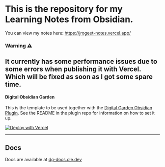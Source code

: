 # This is the repository for my Learning Notes from Obsidian.
You can view my notes here: https://jrogeet-notes.vercel.app/

### Warning ⚠️
It currently has some performance issues due to some errors when publishing it with Vercel.
Which will be fixed as soon as I got some spare time.
---

#### Digital Obsidian Garden
This is the template to be used together with the [Digital Garden Obsidian Plugin](https://github.com/oleeskild/Obsidian-Digital-Garden). 
See the README in the plugin repo for information on how to set it up.

[![Deploy with Vercel](https://vercel.com/button)](https://vercel.com/new/clone?repository-url=https://github.com/oleeskild/digitalgarden)

---
## Docs
Docs are available at [dg-docs.ole.dev](https://dg-docs.ole.dev/)
